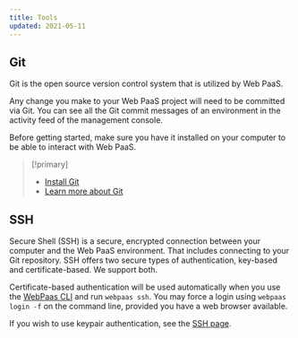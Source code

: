 ```yaml
---
title: Tools
updated: 2021-05-11
---
```


## Git

Git is the open source version control system that is utilized by Web PaaS.

Any change you make to your Web PaaS project will need to be committed via Git. You can see all the Git commit messages of an environment in the activity feed of the management console.

Before getting started, make sure you have it installed on your computer to be able to interact with Web PaaS.

> [!primary]  
> * [Install Git](https://help.github.com/articles/set-up-git/)
> * [Learn more about Git](https://git-scm.com/)
> 

## SSH

Secure Shell (SSH) is a secure, encrypted connection between your computer and the Web PaaS environment.  That includes connecting to your Git repository.  SSH offers two secure types of authentication, key-based and certificate-based.  We support both.

Certificate-based authentication will be used automatically when you use the [WebPaas CLI](/pages/web_cloud/web_paas_powered_by_platform_sh/development/development-cli) and run `webpaas ssh`.  You may force a login using `webpaas login -f` on the command line, provided you have a web browser available.

If you wish to use keypair authentication, see the [SSH page](/pages/web_cloud/web_paas_powered_by_platform_sh/development/development-ssh#keypair-based-authentication).
